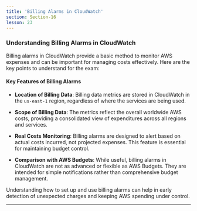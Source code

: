 ```yaml
---
title: 'Billing Alarms in CloudWatch'
section: Section-16
lesson: 23
---
```


### Understanding Billing Alarms in CloudWatch

Billing alarms in CloudWatch provide a basic method to monitor AWS expenses and can be important for managing costs effectively. Here are the key points to understand for the exam:

<!-- pagebreak -->

#### Key Features of Billing Alarms

- **Location of Billing Data**: Billing data metrics are stored in CloudWatch in the `us-east-1` region, regardless of where the services are being used.

- **Scope of Billing Data**: The metrics reflect the overall worldwide AWS costs, providing a consolidated view of expenditures across all regions and services.

<!-- pagebreak -->

- **Real Costs Monitoring**: Billing alarms are designed to alert based on actual costs incurred, not projected expenses. This feature is essential for maintaining budget control.

- **Comparison with AWS Budgets**: While useful, billing alarms in CloudWatch are not as advanced or flexible as AWS Budgets. They are intended for simple notifications rather than comprehensive budget management.

Understanding how to set up and use billing alarms can help in early detection of unexpected charges and keeping AWS spending under control.

---
